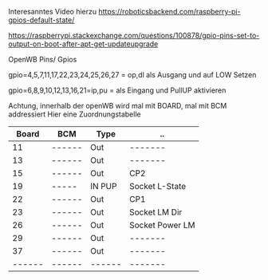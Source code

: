 Interesanntes Video hierzu
https://roboticsbackend.com/raspberry-pi-gpios-default-state/

https://raspberrypi.stackexchange.com/questions/100878/gpio-pins-set-to-output-on-boot-after-apt-get-updateupgrade

OpenWB Pins/ Gpios

gpio=4,5,7,11,17,22,23,24,25,26,27 = op,dl als Ausgang und auf LOW Setzen

gpio=6,8,9,10,12,13,16,21=ip,pu	= als Eingang und PullUP aktivieren

Achtung, innerhalb der openWB wird mal mit BOARD,  mal mit BCM addressiert
Hier eine Zuordnungstabelle

| Board | BCM  | Type | ..|
|------|------|------|-------|
|   11 |------| Out |-------|
|   13 |------| Out |-------|
|   15 |------| Out | CP2 |
|   19 | -----| IN PUP | Socket L-State |
|   22 |------| Out | CP1 |
|   23 |------| Out | Socket LM Dir|
|   26|------| Out | Socket Power LM|
|   29 |------| Out |-------|
|   37 |------| Out |-------|
|------|------|------|-------|

